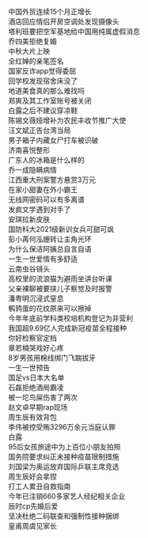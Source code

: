 中国外贸连续15个月正增长  
酒店回应情侣开房空调处发现摄像头  
塔利班要把空军基地给中国用纯属虚假消息  
乔四美拒绝复婚  
中秋大片上映  
全红婵的亲笔签名  
国家反诈app觉得委屈  
回学校发现宿舍床没了  
地道美食真的那么难找吗  
郑爽及其工作室账号被关闭  
白露之后不建议穿凉鞋  
陈锡文薇娅增补为农民丰收节推广大使  
汪文斌正告台湾当局  
男子箱子内藏女尸打车被识破  
济南喜悦整形  
广东人的冰箱是什么样的  
乔一成隐瞒病情  
江西重大刑案警方悬赏3万元  
在家小甜妻在外小霸王  
无线网密码可以有多离谱  
发疯文学遇到对手了  
安琪拉新皮肤  
国防科大2021级新训女兵可甜可飒  
彭小苒何泓姗转让主角光环  
为什么保洁阿姨总自言自语  
一生一世爱情有多舒适  
云南虫谷镜头  
高校里的流浪猫为避雨坐讲台听课  
父亲裸聊被要挟儿子察觉及时报警  
潘粤明沉浸式窒息  
鹌鹑蛋的花纹原来可以擦掉  
今年年底前学科类校培机构登记为非营利  
我国超9.69亿人完成新冠疫苗全程接种  
你好检察官定档  
章若楠哭戏好心疼  
8岁男孩用棉线绑门飞踹拔牙  
一生一世预告  
国足vs日本大名单  
石磊拒绝酒局霸凌  
被一坨鸟屎伤害了两次  
赵文卓早期rap现场  
周生辰有效背包  
李伟被控受贿3296万余元当庭认罪  
白露  
95后女孩旅途中为上百位小朋友拍照  
国务院要求纠正未接种疫苗限制措施  
刘国梁为奥运放弃国际乒联主席竞选  
周生辰好会拿捏  
打工人累丑自救指南  
今年已注销660多家艺人经纪相关企业  
辰时cp先婚后爱  
坚决杜绝二码联查和强制性接种捆绑  
皇甫周虞见家长  
